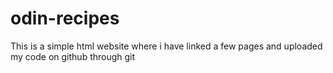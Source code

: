 # odin-recipes
This is a simple html website where i have linked a few pages and uploaded my code on github through git